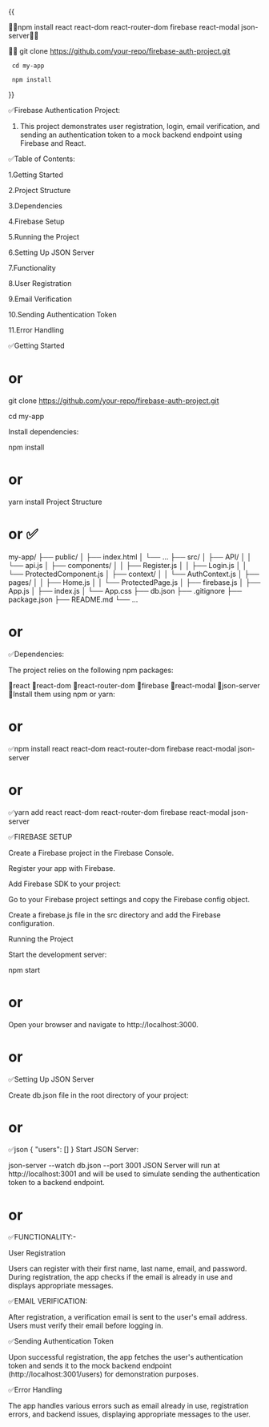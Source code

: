 {{

🔴🔴npm install react react-dom react-router-dom firebase react-modal json-server🔴🔴

🔴🔴 git clone https://github.com/your-repo/firebase-auth-project.git

     cd my-app
     
     npm install

}}




 ✅Firebase Authentication Project:
 1. This project demonstrates user registration, login, email verification, and sending an authentication token to a mock backend endpoint using Firebase and React.

 ✅Table of Contents:


1.Getting Started

2.Project Structure

3.Dependencies

4.Firebase Setup

5.Running the Project

6.Setting Up JSON Server

7.Functionality

8.User Registration

9.Email Verification

10.Sending Authentication Token

11.Error Handling


✅Getting Started

# or

git clone https://github.com/your-repo/firebase-auth-project.git

cd my-app

Install dependencies:

npm install


# or
yarn install
Project Structure

# or ✅
my-app/
├── public/
│   ├── index.html
│   └── ...
├── src/
│   ├── API/
│   │   └── api.js
│   ├── components/
│   │   ├── Register.js
│   │   ├── Login.js
│   │   └── ProtectedComponent.js
│   ├── context/
│   │   └── AuthContext.js
│   ├── pages/
│   │   ├── Home.js
│   │   └── ProtectedPage.js
│   ├── firebase.js
│   ├── App.js
│   ├── index.js
│   └── App.css
├── db.json
├── .gitignore
├── package.json
├── README.md
└── ...

# or
✅Dependencies:

The project relies on the following npm packages:

🔴react
🔴react-dom
🔴react-router-dom
🔴firebase
🔴react-modal
🔴json-server
🔴Install them using npm or yarn:
# or

✅npm install react react-dom react-router-dom firebase react-modal json-server

# or

✅yarn add react react-dom react-router-dom firebase react-modal json-server

✅FIREBASE SETUP

Create a Firebase project in the Firebase Console.

Register your app with Firebase.

Add Firebase SDK to your project:

Go to your Firebase project settings and copy the Firebase config object.

Create a firebase.js file in the src directory and add the Firebase configuration.

Running the Project

Start the development server:


npm start
# or
Open your browser and navigate to http://localhost:3000.

# or

✅Setting Up JSON Server

Create db.json file in the root directory of your project:

# or

✅json
{
  "users": []
}
Start JSON Server:


json-server --watch db.json --port 3001
JSON Server will run at http://localhost:3001 and will be used to simulate sending the authentication token to a backend endpoint.

# or
✅FUNCTIONALITY:-

User Registration

Users can register with their first name, last name, email, and password. During registration, the app checks if the email is already in use and displays appropriate messages.

✅EMAIL VERIFICATION:

After registration, a verification email is sent to the user's email address. Users must verify their email before logging in.

✅Sending Authentication Token

Upon successful registration, the app fetches the user's authentication token and sends it to the mock backend endpoint (http://localhost:3001/users) for demonstration purposes.

✅Error Handling

The app handles various errors such as email already in use, registration errors, and backend issues, displaying appropriate messages to the user.
